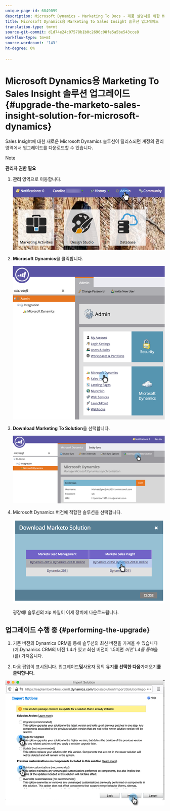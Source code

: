 ```yaml
---
unique-page-id: 6849099
description: Microsoft Dynamics - Marketing To Docs - 제품 설명서를 위한 Marketing To Sales Insight 솔루션 업그레이드
title: Microsoft Dynamics용 Marketing To Sales Insight 솔루션 업그레이드
translation-type: tm+mt
source-git-commit: d1d74e24c07578b1b0c2696c08fe5a5be543cce8
workflow-type: tm+mt
source-wordcount: '143'
ht-degree: 0%

---
```



# Microsoft Dynamics용 Marketing To Sales Insight 솔루션 업그레이드 {#upgrade-the-marketo-sales-insight-solution-for-microsoft-dynamics}

Sales Insight에 대한 새로운 Microsoft Dynamics 솔루션이 릴리스되면 계정의 관리 영역에서 업그레이드를 다운로드할 수 있습니다.

>[!NOTE]
>
>**관리자 권한 필요**

1. **관리** 영역으로 이동합니다.

   ![](assets/mainnavhand.png)

1. **Microsoft Dynamics**&#x200B;을 클릭합니다.

   ![](assets/image2015-3-16-10-3a51-3a25.png)

1. **Download Marketing To Solution**&#x200B;을 선택합니다.

   ![](assets/image2015-3-16-10-3a52-3a1.png)

1. Microsoft Dynamics 버전에 적합한 솔루션을 선택합니다.

   ![](assets/image2015-3-16-16-3a29-3a32.png)

   굉장해! 솔루션의 zip 파일이 이제 장치에 다운로드됩니다.

## 업그레이드 수행 중 {#performing-the-upgrade}

1. 기존 버전의 Dynamics CRM을 통해 솔루션의 최신 버전을 가져올 수 있습니다(예:Dynamics CRM의 버전 1.4가 있고 최신 버전이 1.5이면 _버전 1.4를 통해_&#x200B;을(를) 가져옵니다.

2. 다음 팝업이 표시됩니다. 업그레이드&#x200B;**및**&#x200B;사용자 정의 유지&#x200B;**를 선택한 다음**&#x200B;가져오기&#x200B;**를 클릭합니다.**

![](assets/upgrade-the-marketo-sales-insight-solution-for-microsoft-dynamics-5.png)
